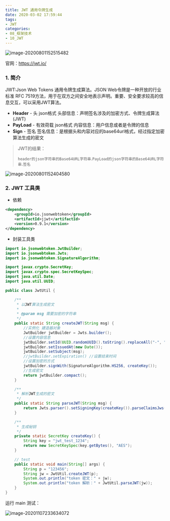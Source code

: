 ```yaml
---
title: JWT 通用令牌生成
date: 2020-03-02 17:59:44
tags:
- JWT
categories: 
- 08_框架技术
- 10_JWT
---
```


![image-20200801152515482](https://jy-imgs.oss-cn-beijing.aliyuncs.com/img/20200801152516.png)

官网：https://jwt.io/



### 1. 简介

JWT:Json Web Tokens 通用令牌生成算法。JSON Web令牌是一种开放的行业标准 RFC 7519方法，用于在双方之间安全地表示声明。重要、安全要求较高的信息交互，可以采用JWT算法。  

* **Header** - 头
    json格式
    头部信息：声明签名涉及的加密方式、令牌生成算法(JWT)
* **PayLoad** - 有效荷载
    json格式
    内容信息：用户信息或者是令牌的信息
* **Sign** - 签名
    签名信息：是根据头和内容对应的base64url格式，经过指定加密算法生成的密文

> JWT的结果：
>
> `header的json字符串的Base64URL字符串`.`PayLoad的json字符串的Base64URL字符串`.`签名`

![image-20200801152404580](https://jy-imgs.oss-cn-beijing.aliyuncs.com/img/20200801152405.png)



### 2. JWT 工具类

* 依赖

```xml
<dependency>
    <groupId>io.jsonwebtoken</groupId>
    <artifactId>jjwt</artifactId>
    <version>0.9.1</version>
</dependency>
```

* 封装工具类

```java
import io.jsonwebtoken.JwtBuilder;
import io.jsonwebtoken.Jwts;
import io.jsonwebtoken.SignatureAlgorithm;

import javax.crypto.SecretKey;
import javax.crypto.spec.SecretKeySpec;
import java.util.Date;
import java.util.UUID;

public class JwtUtil {

    /**
     * 以JWT算法生成密文
     *
     * @param msg 需要加密的字符串
     */
    public static String createJWT(String msg) {
        //实例化 建造器对象
        JwtBuilder jwtBuilder = Jwts.builder();
        //设置内容信息
        jwtBuilder.setId(UUID.randomUUID().toString().replaceAll("-", ""));
        jwtBuilder.setIssuedAt(new Date());
        jwtBuilder.setSubject(msg);
        //jwtBuilder.setExpiration() //设置结束时间
        //设置加密的方式
        jwtBuilder.signWith(SignatureAlgorithm.HS256, createKey());
        //生成密文
        return jwtBuilder.compact();
    }

    /**
     * 解析JWT生成的密文
     */
    public static String parseJWT(String msg) {
        return Jwts.parser().setSigningKey(createKey()).parseClaimsJws(msg).getBody().getSubject();
    }

    /**
     * 生成秘钥
     */
    private static SecretKey createKey() {
        String key = "jwt_test_1234";
        return new SecretKeySpec(key.getBytes(), "AES");
    }

    // test
    public static void main(String[] args) {
        String p = "123456";
        String jw = JwtUtil.createJWT(p);
        System.out.println("token 密文：" + jw);
        System.out.println("token 解析：" + JwtUtil.parseJWT(jw));
    }
}
```

运行 main 测试：

![image-20201107233634072](https://jy-imgs.oss-cn-beijing.aliyuncs.com/img/20201107233635.png)